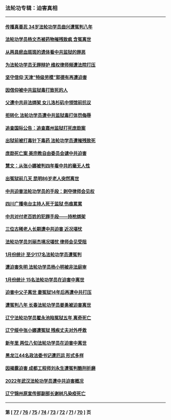 ### 法轮功专辑：迫害真相
---
#### [传播真善忍 34岁法轮功学员曲兴遭冤判八年](../../pages/nf4379/n13939536.md?02280430) 
#### [法轮功学员杨文杰被药物摧残致疯 含冤离世](../../pages/nf4379/n13938659.md?02280430) 
#### [从两具瘀血斑斑的遗体看中共监狱的罪恶](../../pages/nf4379/n13936388.md?02280430) 
#### [为法轮功学员无罪辩护 维权律师频遭法院打压](../../pages/nf4379/n13937296.md?02280430) 
#### [坚守信仰 天津“特级劳模”郭德有再遭迫害](../../pages/nf4379/n13934725.md?02280430) 
#### [因信仰被中共监狱毒打致死的人](../../pages/nf4379/n13934141.md?02280430) 
#### [父遭中共非法绑架 女儿洛杉矶中领馆前抗议](../../pages/nf4379/n13933807.md?02280430) 
#### [拒转化 法轮功学员遭中共监狱毒打体罚侮辱](../../pages/nf4379/n13928989.md?02280430) 
#### [追查国际公告：追查嘉州监狱打死庞勋案](../../pages/nf4379/n13933461.md?02280430) 
#### [出狱前被打毒针下毒药 法轮功学员遭摧残致死](../../pages/nf4379/n13931976.md?02280430) 
#### [庞勋死亡案 美宗教自由委员会谴中共迫害](../../pages/nf4379/n13932260.md?02280430) 
#### [慧文：从张小娜被判四年看中共的毫无人性](../../pages/nf4379/n13931796.md?02280430) 
#### [出冤狱前几天 昆明86岁老人突然离世](../../pages/nf4379/n13931228.md?02280430) 
#### [中共迫害法轮功学员的手段：剥夺律师会见权](../../pages/nf4379/n13929748.md?02280430) 
#### [四川广播电台主持人死于监狱 伤痕累累](../../pages/nf4379/n13929027.md?02280430) 
#### [中共对付老百姓的犯罪手段——持枪绑架](../../pages/nf4379/n13926448.md?02280430) 
#### [三位古稀老人长期遭中共迫害 近况堪忧](../../pages/nf4379/n13924554.md?02280430) 
#### [法轮功学员刘丽杰境况堪忧 律师会见受阻](../../pages/nf4379/n13924569.md?02280430) 
#### [1月份统计 至少117名法轮功学员遭冤判](../../pages/nf4379/n13924061.md?02280430) 
#### [遭迫害失明 法轮功学员杨小明被非法庭审](../../pages/nf4379/n13920152.md?02280430) 
#### [1月份统计 15名法轮功学员在迫害中离世](../../pages/nf4379/n13922556.md?02280430) 
#### [迫害中父子离世 妻冤狱14年后再遭中共打压](../../pages/nf4379/n13920995.md?02280430) 
#### [遭冤判八年 长春法轮功学员姜勇被迫害离世](../../pages/nf4379/n13919478.md?02280430) 
#### [辽宁法轮功学员翟永池陷冤狱五年 离奇死亡](../../pages/nf4379/n13916049.md?02280430) 
#### [辽宁绥中张小娜遭冤狱 残疾丈夫对外呼救](../../pages/nf4379/n13915683.md?02280430) 
#### [新年里 两位八旬法轮功学员在迫害中离世](../../pages/nf4379/n13915319.md?02280430) 
#### [黑龙江44名政法委书记遭厄运 形式多样](../../pages/nf4379/n13909467.md?02280430) 
#### [因揭露迫害 成都工程师刘永生遭冤判酷刑折磨](../../pages/nf4379/n13907678.md?02280430) 
#### [2022年武汉法轮功学员遭中共迫害概况](../../pages/nf4379/n13906471.md?02280430) 
#### [辽宁锦州原宣传部副部长谢树凡染疫死亡](../../pages/nf4379/n13904044.md?02280430) 

---
#### 第 [ [77](./77.md?02280430) / [76](./76.md?02280430) / [75](./75.md?02280430) / [74](./74.md?02280430) / [73](./73.md?02280430) / [72](./72.md?02280430) / [71](./71.md?02280430) / [70](./70.md?02280430) ] 页
